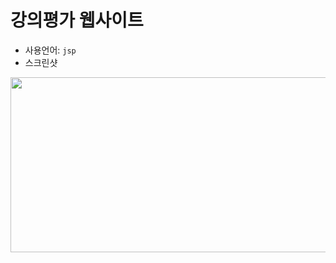 # 강의평가 웹사이트
- 사용언어: `jsp`
- 스크린샷
<img src = "https://user-images.githubusercontent.com/77378709/104767149-0cc40b80-57af-11eb-8af9-2b03864ba108.png" width="650" height="280">
